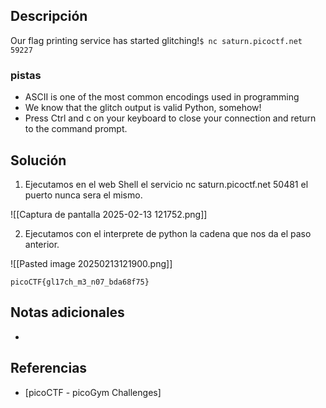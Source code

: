 ## Descripción 

Our flag printing service has started glitching!`$ nc saturn.picoctf.net 59227`

### pistas

- ASCII is one of the most common encodings used in programming
- We know that the glitch output is valid Python, somehow!
- Press Ctrl and c on your keyboard to close your connection and return to the command prompt.

## Solución

1. Ejecutamos en el web Shell el servicio nc saturn.picoctf.net 50481 el puerto nunca sera el mismo.

![[Captura de pantalla 2025-02-13 121752.png]]

2. Ejecutamos con el interprete de python la cadena que nos da el paso anterior.

![[Pasted image 20250213121900.png]]

```
picoCTF{gl17ch_m3_n07_bda68f75}
```

## Notas adicionales

- 
## Referencias

- [picoCTF - picoGym Challenges]